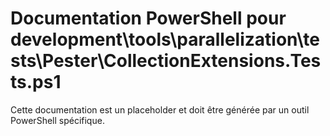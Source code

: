 # Documentation PowerShell pour development\tools\parallelization\tests\Pester\CollectionExtensions.Tests.ps1

Cette documentation est un placeholder et doit être générée par un outil PowerShell spécifique.
